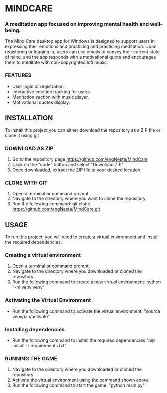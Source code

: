 # MINDCARE
### A meditation app focused on improving mental health and well-being.
The Mind Care desktop app for Windows is designed to support users in expressing their emotions and practicing 
and practicing meditation. Upon registering or logging in, users can use emojis to convey their current state of mind,
and the app responds with a motivational quote and encourages them  to meditate with non-copyrighted lofi music.
### FEATURES
- User login or registration.
- Interactive emotion tracking for users.
- Meditation section with music player.
- Motivational quotes display.
## INSTALLATION
To install this project,you can either download the repository as a ZIP file or clone it using git
### DOWNLOAD AS ZIP
1. Go to the repository page https://github.com/engNesta/MindCare
2. Click on the "code" button and select "Download ZIP"
3. Once downloaded, extract the ZIP file to your desired location.

### CLONE WITH GIT
1. Open a terminal or command prompt.
2. Navigate to the directory where you want to clone the repository.
3. Run the following command: git clone https://github.com/engNesta/MindCare.git

## USAGE
To run this project, you will need to create a virtual environment and install the required dependencies.
### Creating a virtual environment
1. Open a terminal or command prompt.
2. Navigate to the directory where you downloaded or cloned the repository.
3. Run the following command to create a new virtual environment: python "-m venv venv"
### Activating the Virtual Environment
- Run the following command to activate the virtual environment: "source venv/bin/activate"
### Installing dependencies
- Run the following command to install the required dependencies "pip install -r requirements.txt"
### RUNNING THE GAME
1. Navigate to the directory where you downloaded or cloned the repository
2. Activate the virtual environment using the command shown above
3. Run the following command to start the game: "python main.py"
